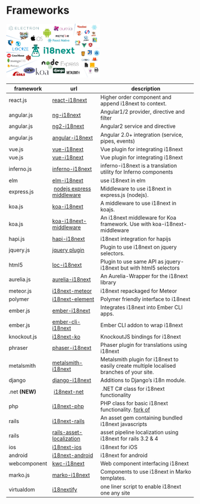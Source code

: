 # Frameworks

<img src="/assets/img/i18next-ecosystem.jpg" width="50%" />


framework         | url     | description
----------------- | ------- | --------------------
react.js | [react-i18next](https://github.com/i18next/react-i18next) | Higher order component and append i18next to context.
angular.js | [ng-i18next](https://github.com/i18next/ng-i18next) | Angular1/2 provider, directive and filter
angular.js | [ng2-i18next](https://github.com/actimeo/ng2-i18next) | Angular2 service and directive
angular.js | [angular-i18next](https://github.com/Romanchuk/angular-i18next) | Angular 2.0+ integration (service, pipes, events)
vue.js | [vue-i18next](https://github.com/rse/vue-i18next) | Vue plugin for integrating i18next
vue.js | [vue-i18next](https://github.com/panter/vue-i18next) | Vue plugin for integrating i18next
inferno.js | [inferno-i18next](https://www.npmjs.com/package/inferno-i18next) | inferno-i18next is a translation utility for Inferno components
elm | [elm-i18next](https://github.com/ChristophP/elm-i18next) | use i18next in elm
express.js | [nodejs express middleware](https://github.com/i18next/i18next-express-middleware) | Middleware to use i18next in express.js (nodejs).
koa.js | [koa-i18next](https://github.com/sunfuze/koa-i18next) | A middleware to use i18next in koajs.
koa.js | [koa-i18next-middleware](https://github.com/lxzxl/koa-i18next-middleware) | An i18next middleware for Koa framework. Use with koa-i18next-middleware
hapi.js | [hapi-i18next](https://github.com/kenkouot/hapi-i18next) | i18next integration for hapijs
jquery.js | [jquery plugin](https://github.com/i18next/jquery-i18next) | Plugin to use i18next on jquery selectors.
html5 | [loc-i18next](https://github.com/mthh/loc-i18next) | Plugin to use same API as jquery-i18next but with html5 selectors
aurelia.js | [aurelia-i18next](https://github.com/aurelia/i18n) | An Aurelia-Wrapper for the i18next library
meteor.js | [i18next-meteor](https://github.com/ckir/i18next-meteor) | i18next repackaged for Meteor
polymer | [i18next-element](https://github.com/Polymer/i18next-element) | Polymer friendly interface to i18next
ember.js | [ember-i18next](https://github.com/OCTRI/ember-i18next) | Integrates i18next into Ember CLI apps.
ember.js | [ember-cli-i18next](https://github.com/recipher/ember-cli-i18next) | Ember CLI addon to wrap i18next
knockout.js | [i18next-ko](https://github.com/leMaik/i18next-ko) | KnockoutJS bindings for i18next
phraser | [phaser-i18next](https://github.com/orange-games/phaser-i18next) | Phaser plugin for translations using i18next
metalsmith | [metalsmith-i18next](https://github.com/macprog-guy/metalsmith-i18next) | Metalsmith plugin for i18next to easily create multiple localised branches of your site.
django | [django-i18next](http://pythonhosted.org/django-i18next/) | Additions to Django’s i18n module.
.net **(NEW)** | [i18next-net](https://github.com/leonardobaggio/i18next-net) | .NET C# class for i18next functionality
php | [i18next-php](https://github.com/Acceptd/i18next-php) | PHP class for basic i18next functionality. [fork of](https://github.com/Mika-/i18next-php)
rails | [i18next-rails](https://github.com/roblander/i18next-rails) | An asset gem containing bundled i18next javascripts
rails | [rails-asset-localization](https://github.com/nicolai86/rails-asset-localization) | asset pipeline localization using i18next for rails 3.2 & 4
ios | [i18next-ios](https://github.com/i18next/i18next-ios) | i18next for iOS
android | [i18next-android](https://github.com/i18next/i18next-android) | i18next for android
webcomponent | [kwc-i18next](https://github.com/successk/kwc-i18next) | Web component interfacing i18next
marko.js | [marko-i18next](https://github.com/gunjam/marko-i18next) | Components to use i18next in Marko templates.
virtualdom | [i18nextify](https://github.com/i18next/i18nextify) | one liner script to enable i18next one any site



